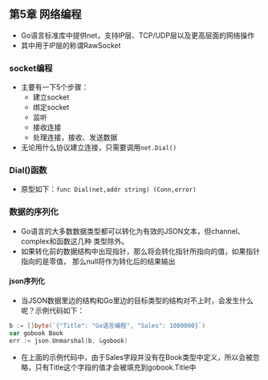 ## 第5章 网络编程
* Go语言标准库中提供net，支持IP层、TCP/UDP层以及更高层面的网络操作
* 其中用于IP层的称谓RawSocket

### socket编程
* 主要有一下5个步骤：
    * 建立socket
    * 绑定socket
    * 监听
    * 接收连接
    * 处理连接，接收、发送数据
* 无论用什么协议建立连接，只需要调用`net.Dial()`

### Dial()函数
* 原型如下：`func Dial(net,addr string) (Conn,error)`


### 数据的序列化
* Go语言的大多数数据类型都可以转化为有效的JSON文本，但channel、complex和函数这几种
类型除外。
* 如果转化前的数据结构中出现指针，那么将会转化指针所指向的值，如果指针指向的是零值，
那么null将作为转化后的结果输出

#### json序列化
* 当JSON数据里边的结构和Go里边的目标类型的结构对不上时，会发生什么呢？示例代码如下：

```go
b := []byte(`{"Title": "Go语言编程", "Sales": 1000000}`)
var gobook Book
err := json.Unmarshal(b, &gobook)
```

* 在上面的示例代码中，由于Sales字段并没有在Book类型中定义，所以会被忽略，只有Title这个字段的值才会被填充到gobook.Title中


